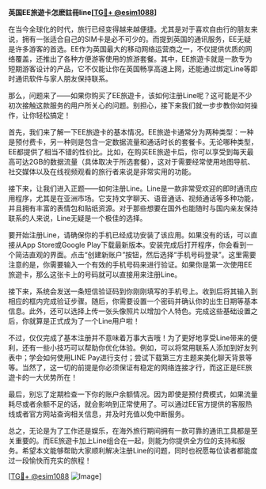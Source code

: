 **英国EE旅遊卡怎麽註冊line[[TG💪+ @esim1088](https://t.me/s/esim1088)]**

在当今全球化的时代，旅行已经变得越来越便捷。尤其是对于喜欢自由行的朋友来说，拥有一张适合自己的SIM卡是必不可少的。而提到英国的通讯服务，EE无疑是许多游客的首选。EE作为英国最大的移动网络运营商之一，不仅提供优质的网络覆盖，还推出了各种方便游客使用的旅游套餐。其中，EE旅遊卡就是一款专为短期游客设计的产品，它不仅能让你在英国畅享高速上网，还能通过绑定Line等即时通讯软件与家人朋友保持联系。

那么，问题来了——如果你购买了EE旅遊卡，该如何注册Line呢？这可能是不少初次接触这款服务的用户所关心的问题。别担心，接下来我们就一步步教你如何操作，让你轻松搞定！

首先，我们来了解一下EE旅遊卡的基本情况。EE旅遊卡通常分为两种类型：一种是预付费卡，另一种则是包含一定数据流量和通话时长的套餐卡。无论哪种类型，EE都提供了相当不错的性价比。比如，在购买EE旅遊卡后，你可以享受到每天最高可达2GB的数据流量（具体取决于所选套餐），这对于需要经常使用地图导航、社交媒体以及在线视频观看的旅行者来说是非常实用的功能。

接下来，让我们进入正题——如何注册Line。Line是一款非常受欢迎的即时通讯应用程序，尤其是在亚洲市场。它支持文字聊天、语音通话、视频通话等多种功能，并且拥有丰富的表情包和贴纸资源。对于那些想要在国外也能随时与国内亲友保持联系的人来说，Line无疑是一个极佳的选择。

要开始注册Line，请确保你的手机已经成功安装了该应用。如果没有的话，可以直接从App Store或Google Play下载最新版本。安装完成后打开程序，你会看到一个简洁直观的界面。点击“创建新账户”按钮，然后选择“手机号码登录”。这里需要注意的是，你需要输入一个有效的手机号码来进行验证。如果你是第一次使用EE旅遊卡，那么这张卡上的号码就可以直接用来注册Line。

接下来，系统会发送一条短信验证码到你刚刚填写的手机号上。收到后将其输入到相应的框内完成验证步骤。随后，你需要设置一个密码并确认你的出生日期等基本信息。此外，还可以选择上传一张头像照片以增加个人特色。完成这些基础设置之后，你就算是正式成为了一个Line用户啦！

不过，仅仅完成了基本注册并不意味着万事大吉哦！为了更好地享受Line带来的便利，还有一些小技巧可以帮助你优化体验。例如，可以将常用联系人添加到好友列表中；学会如何使用LINE Pay进行支付；尝试下载第三方主题来美化聊天背景等等。当然了，这一切的前提是你必须保证有稳定的网络连接才行，而这正是EE旅遊卡的一大优势所在！

最后，别忘了定期检查一下你的账户余额情况。因为即使是预付费模式，如果流量耗尽或者余额不足的话，就会影响到正常使用了。可以通过EE官方提供的客服热线或者官方网站查询相关信息，并及时充值以免中断服务。

总之，无论是为了工作还是娱乐，在海外旅行期间拥有一款可靠的通讯工具都是至关重要的。而EE旅遊卡加上Line组合在一起，则能为你提供全方位的支持和服务。希望本文能够帮助大家顺利解决注册Line的问题，同时也祝愿每位读者都能度过一段愉快而充实的旅程！

[[TG💪+ @esim1088](https://t.me/s/esim1088) ![Image](https://i.postimg.cc/4NQfJmqS/Snipaste-2025-05-13-00-14-12.png)]